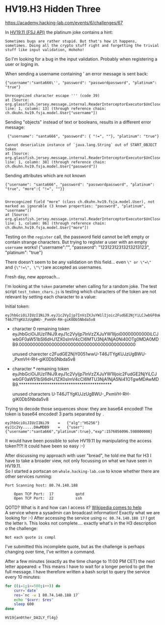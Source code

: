 
# HV19.H3 Hidden Three

https://academy.hacking-lab.com/events/6/challenges/67

In [HV19.11 (FSJ API)](../11/) the platinum joke contains a hint:

    Sometimes bugs are rather stupid. But that's how it happens, sometimes. Doing all the crypto stuff right and forgetting the trivial stuff like input validation, Hohoho!

So I'm looking for a bug in the input validation. Probably when registering a user or loging in.

When sending a username containing \' an error message is sent back:

    {"username":"santa666\'', "password": "passwordpassword", "platinum": "true"}

    Unrecognized character escape ''' (code 39)
    at [Source: org.glassfish.jersey.message.internal.ReaderInterceptorExecutor$UnCloseableInputStream@7733f4e4; line: 1, column: 13] (through reference chain: ch.dkuhn.hv19.fsja.model.User["username"])

 Sending "objects" instead of text or booleans, results in a different error message:

     {"username": "santa666", "password": { "!=", ""}, "platinum": "true"}

    Cannot deserialize instance of `java.lang.String` out of START_OBJECT token
    at [Source: org.glassfish.jersey.message.internal.ReaderInterceptorExecutor$UnCloseableInputStream@1927dff3; line: 1, column: 38] (through reference chain: ch.dkuhn.hv19.fsja.model.User["password"])

Sending attributes which are not known

    {"username": "santa666", "password": "passwordpassword", "platinum": "true", "more":{ "!=", ""}}


    Unrecognized field "more" (class ch.dkuhn.hv19.fsja.model.User), not marked as ignorable (3 known properties: "password", "platinum", "username"])
    at [Source: org.glassfish.jersey.message.internal.ReaderInterceptorExecutor$UnCloseableInputStream@e342b2a; line: 1, column: 86] (through reference chain: ch.dkuhn.hv19.fsja.model.User["more"])


Testing on the `register` call, the password field cannot be left empty or contain strange characters.
But trying to register a user with an empty `username` works!
    {"username":"", "password": "12312312313213213123", "platinum": "true"}

There doesn't seem to be any validation on this field... even `\" or \"=\"` and `{\"!=\", \"\"}`are accepted as usernames.


Fresh day, new approach...

I'm looking at the `token` parameter when calling for a random joke. The test script `test_token_chars.js` is testing which characters of the token are not relevant by setting each character to a value:

Initial token:

    eyJhbGciOiJIUzI1NiJ9.eyJ1c2VyIjp7InVzZXJuYW1lIjoic2FudGE2NjYiLCJwbGF0aW51bSI6dHJ1ZX0sImV4cCI6MTU3NjA1NjA5Ni41OTgwMDAwMDB9.U-T46JTYgKUJzUgBWU-_PxmVH-RH-giK0Db5Nbda5v8

- character 0
    remaining token
        eyJhbGciOiJIUzI1NiJ9.eyJ1c2VyIjp7InVzZXJuYW1lIjoi00000000000iLCJwbGF0aW51bSI6dHJ1ZX0sImV4cCI6MTU3NjA1NjA0Ni40OTg0MDA0MDB9.0000000000000000000000000000000000000000000
    
    unused charecter
        c2FudGE2NjY0051wwU-T46JTYgKUJzUgBWU-_PxmVH-RH-giK0Db5Nbda5v8

- character *
    remaining token
        eyJhbGciOiJIUzI1NiJ9.eyJ1c2VyIjp7InVzZXJuYW1lIjoic2FudGE2NjYiLCJwbGF0aW51bSI6dHJ1ZX0sImV4cCI6MTU3NjA1NjA5Ni41OTgwMDAwMDB9.*******************************************

   unused characters
        U-T46JTYgKUJzUgBWU-_PxmVH-RH-giK0Db5Nbda5v8

Trying to decode those sequences show: they are base64 encoded!
The token is base64 encoded! 3 parts separated by `.`

    eyJhbGciOiJIUzI1NiJ9    =   {"alg":"HS256"}
    eyJ1c2Vy.....DAwMDB9    =   {"user":{"username":"santa666","platinum":true},"exp":1576056096.598000000}

It would have been possible to solve HV19.11 by manipulating the access token?!?! It could have been so easy :-)


After discussing my approach with user "bread", he told me that for H3 I have to take a broader view, not only focussing on what we have seen in HV19.11.  
So I started a portscan on `whale.hacking-lab.com` to know whether there are other services running:

    Port Scanning host: 80.74.140.188

        Open TCP Port: 	17     		qotd
        Open TCP Port: 	22     		ssh

QOTD? What is it and how can I access it? [Wikipedia comes to help](https://en.wikipedia.org/wiki/QOTD)  
A service where a sysadmin can broadcast information! Exactly what we are looking for :-)
After accessing the service using `nc 80.74.140.188 17` I got the letter `h`.
This looks not complete.... exactly what's in the H3 description o the challenge:

    Not each quote is compl

I've submitted this incomplete quote, but as the challenge is perhaps changing over time, I've written a command.

After a few minutes (exactly as the time change to 11:00 PM CET) the next letter appeared: `e`
This means I have to wait for a longer period to get the full message.
I have therefore written a bash script to query the service every 10 minutes:

```bash
for ((i=1;i<=500;i++)) do 
    curr=`date`
    res=`nc -w 1 80.74.140.188 17`
    echo "$curr: $res" 
    sleep 600
done
```

    HV19{an0ther_DAILY_fl4g}

